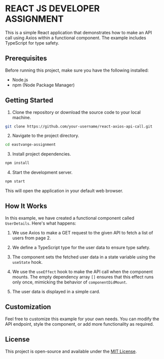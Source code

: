 # REACT JS DEVELOPER ASSIGNMENT

This is a simple React application that demonstrates how to make an API call using Axios within a functional component. The example includes TypeScript for type safety.

## Prerequisites

Before running this project, make sure you have the following installed:

- Node.js
- npm (Node Package Manager)

## Getting Started

1. Clone the repository or download the source code to your local machine.

```bash
git clone https://github.com/your-username/react-axios-api-call.git
```

2. Navigate to the project directory.

```bash
cd eastvange-assignment
```

3. Install project dependencies.

```bash
npm install
```

4. Start the development server.

```bash
npm start
```

This will open the application in your default web browser.

## How It Works

In this example, we have created a functional component called `UserDetails`. Here's what happens:

1. We use Axios to make a GET request to the given API to fetch a list of users from page 2.

2. We define a TypeScript type for the user data to ensure type safety.

3. The component sets the fetched user data in a state variable using the `useState` hook.

4. We use the `useEffect` hook to make the API call when the component mounts. The empty dependency array `[]` ensures that this effect runs only once, mimicking the behavior of `componentDidMount`.

5. The user data is displayed in a simple card.

## Customization

Feel free to customize this example for your own needs. You can modify the API endpoint, style the component, or add more functionality as required.

## License

This project is open-source and available under the [MIT License](LICENSE).
```
